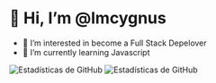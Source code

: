 # 👋 Hi, I’m @lmcygnus
- 👀 I’m interested in become a Full Stack Depelover
- 🌱 I’m currently learning Javascript
<!---
lmcygnus/lmcygnus is a ✨ special ✨ repository because its `README.md` (this file) appears on your GitHub profile.
You can click the Preview link to take a look at your changes.
--->
![Estadísticas de GitHub](https://github-readme-stats.vercel.app/api?username=lmcygnus%29)
![Estadísticas de GitHub](https://github-readme-stats.vercel.app/api?username=lmcygnus%29)


